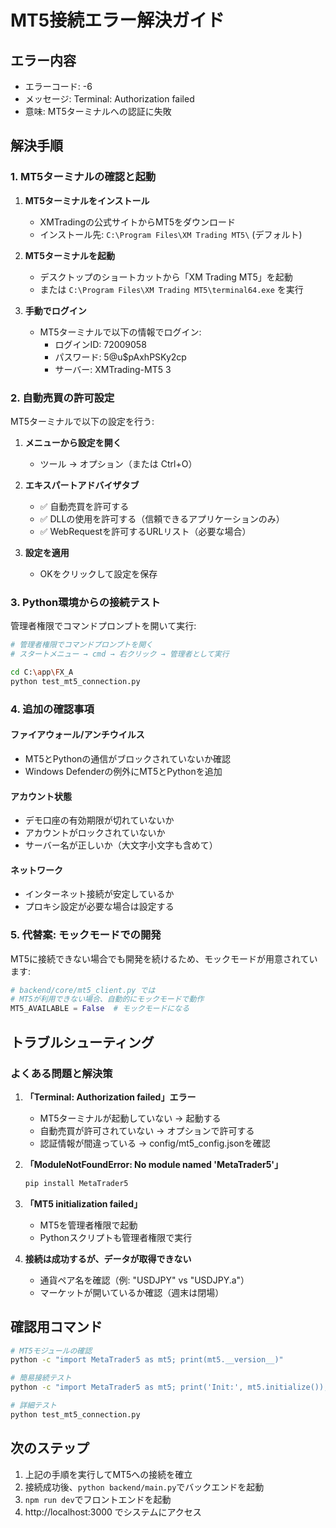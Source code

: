 # MT5接続エラー解決ガイド

## エラー内容
- エラーコード: -6
- メッセージ: Terminal: Authorization failed
- 意味: MT5ターミナルへの認証に失敗

## 解決手順

### 1. MT5ターミナルの確認と起動

1. **MT5ターミナルをインストール**
   - XMTradingの公式サイトからMT5をダウンロード
   - インストール先: `C:\Program Files\XM Trading MT5\` (デフォルト)

2. **MT5ターミナルを起動**
   - デスクトップのショートカットから「XM Trading MT5」を起動
   - または `C:\Program Files\XM Trading MT5\terminal64.exe` を実行

3. **手動でログイン**
   - MT5ターミナルで以下の情報でログイン:
     - ログインID: 72009058
     - パスワード: 5@u$pAxhPSKy2cp
     - サーバー: XMTrading-MT5 3

### 2. 自動売買の許可設定

MT5ターミナルで以下の設定を行う:

1. **メニューから設定を開く**
   - ツール → オプション（または Ctrl+O）

2. **エキスパートアドバイザタブ**
   - ✅ 自動売買を許可する
   - ✅ DLLの使用を許可する（信頼できるアプリケーションのみ）
   - ✅ WebRequestを許可するURLリスト（必要な場合）

3. **設定を適用**
   - OKをクリックして設定を保存

### 3. Python環境からの接続テスト

管理者権限でコマンドプロンプトを開いて実行:

```bash
# 管理者権限でコマンドプロンプトを開く
# スタートメニュー → cmd → 右クリック → 管理者として実行

cd C:\app\FX_A
python test_mt5_connection.py
```

### 4. 追加の確認事項

#### ファイアウォール/アンチウイルス
- MT5とPythonの通信がブロックされていないか確認
- Windows Defenderの例外にMT5とPythonを追加

#### アカウント状態
- デモ口座の有効期限が切れていないか
- アカウントがロックされていないか
- サーバー名が正しいか（大文字小文字も含めて）

#### ネットワーク
- インターネット接続が安定しているか
- プロキシ設定が必要な場合は設定する

### 5. 代替案: モックモードでの開発

MT5に接続できない場合でも開発を続けるため、モックモードが用意されています:

```python
# backend/core/mt5_client.py では
# MT5が利用できない場合、自動的にモックモードで動作
MT5_AVAILABLE = False  # モックモードになる
```

## トラブルシューティング

### よくある問題と解決策

1. **「Terminal: Authorization failed」エラー**
   - MT5ターミナルが起動していない → 起動する
   - 自動売買が許可されていない → オプションで許可する
   - 認証情報が間違っている → config/mt5_config.jsonを確認

2. **「ModuleNotFoundError: No module named 'MetaTrader5'」**
   ```bash
   pip install MetaTrader5
   ```

3. **「MT5 initialization failed」**
   - MT5を管理者権限で起動
   - Pythonスクリプトも管理者権限で実行

4. **接続は成功するが、データが取得できない**
   - 通貨ペア名を確認（例: "USDJPY" vs "USDJPY.a"）
   - マーケットが開いているか確認（週末は閉場）

## 確認用コマンド

```bash
# MT5モジュールの確認
python -c "import MetaTrader5 as mt5; print(mt5.__version__)"

# 簡易接続テスト
python -c "import MetaTrader5 as mt5; print('Init:', mt5.initialize()); mt5.shutdown()"

# 詳細テスト
python test_mt5_connection.py
```

## 次のステップ

1. 上記の手順を実行してMT5への接続を確立
2. 接続成功後、`python backend/main.py`でバックエンドを起動
3. `npm run dev`でフロントエンドを起動
4. http://localhost:3000 でシステムにアクセス